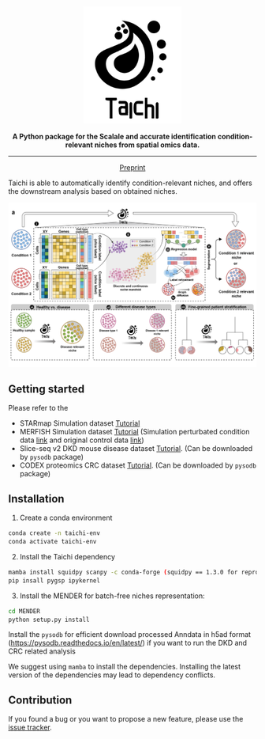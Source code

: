<div align="center">
<img src="https://github.com/C0nc/TAICHI/blob/main/fig/logo.png" width="200px">

**A Python package for the Scalale and accurate identification condition-relevant niches from spatial omics data.**

---

<p align="center">
  <a href="https://doi.org/10.1101/2024.05.30.596656" target="_blank">Preprint</a>
</p>

</div>

Taichi is able to automatically identify condition-relevant niches, and offers the downstream analysis based on obtained niches.
</p>
<p align="center">
  <img src="https://github.com/C0nc/TAICHI/blob/main/fig/pipeline.jpg" width="800px">
</p>

## Getting started




Please refer to the  
- STARmap Simulation dataset [Tutorial][link-tutorial_1] 
- MERFISH Simulation dataset [Tutorial][link-tutorial_4] (Simulation perturbated condition data  <a href="https://drive.google.com/file/d/18GGKFVeZfD1hsl17hEdRoHFLspfGd4Se/view?usp=drive_link" target="_blank">link</a> and original control data <a href="https://drive.google.com/file/d/1x5WxAU89JtnwioU4YUKAvOdTlnLj-kxq/view?usp=sharing" target="_blank">link</a>)
- Slice-seq v2 DKD mouse disease dataset [Tutorial][link-tutorial_2]. (Can be downloaded by `pysodb` package)
- CODEX proteomics CRC dataset [Tutorial][link-tutorial_3]. (Can be downloaded by `pysodb` package)

## Installation

1. Create a conda environment
```bash
conda create -n taichi-env
conda activate taichi-env
```
2. Install the Taichi dependency
```bash
mamba install squidpy scanpy -c conda-forge (squidpy == 1.3.0 for reproducing CCI in manuscript)
pip insall pygsp ipykernel
```
3. Install the MENDER for batch-free niches representation:
```bash
cd MENDER
python setup.py install
```

Install the `pysodb` for efficient download processed Anndata in h5ad format (https://pysodb.readthedocs.io/en/latest/) if you want to run the DKD and CRC related analysis

We suggest using `mamba` to install the dependencies.
Installing the latest version of the dependencies may lead to dependency conflicts.

## Contribution

If you found a bug or you want to propose a new feature, please use the [issue tracker][issue-tracker].

[issue-tracker]: https://github.com/C0nc/TAICHI/issues
[link-docs]: https://cellcharter.readthedocs.io
[link-api]: https://cellcharter.readthedocs.io/en/latest/api.html
[link-tutorial_1]: https://github.com/C0nc/TAICHI/blob/main/Tutorial.ipynb
[link-tutorial_2]: https://github.com/C0nc/TAICHI/blob/main/DKD_analysis.ipynb
[link-tutorial_3]: https://github.com/C0nc/TAICHI/blob/main/crc_analysis.ipynb
[link-tutorial_4]: https://github.com/C0nc/TAICHI/blob/main/merfish_analysis.ipynb

